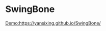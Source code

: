 # SwingBone

<a href="https://yansixing.github.io/SwingBone/">Demo:https://yansixing.github.io/SwingBone/</a>
